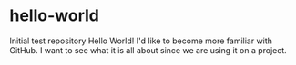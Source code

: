 # hello-world
Initial test repository
Hello World! I'd like to become more familiar with GitHub.
I want to see what it is all about since we are using it on a project.
